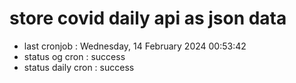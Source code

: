 # store covid daily api as json data

- last cronjob : Wednesday, 14 February 2024 00:53:42
- status og cron : success
- status daily cron : success
      
      